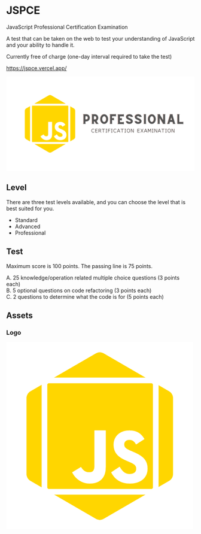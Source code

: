 # JSPCE
JavaScript Professional Certification Examination 

A test that can be taken on the web to test your understanding of JavaScript and your ability to handle it.

Currently free of charge (one-day interval required to take the test)

https://jspce.vercel.app/

![Hero](/assets/JSPCE-Hero.png)

## Level
There are three test levels available, and you can choose the level that is best suited for you.

- Standard
- Advanced
- Professional
## Test

Maximum score is 100 points.
The passing line is 75 points.

A. 25 knowledge/operation related multiple choice questions (3 points each)  
B. 5 optional questions on code refactoring (3 points each)  
C. 2 questions to determine what the code is for (5 points each)  

## Assets

### Logo
![Logo](/assets/JSPCE.png)

